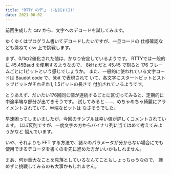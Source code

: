 ```yaml
---
title: "RTTY のデコードを試す(2)"
date: 2021-06-02
---
```


前回生成した csv から、文字へのデコードを試してみます。

ゆくゆくはプログラム書いてデコードしたいですが、一旦コードの
仕様確認なども兼ねて csv 上で挑戦します。

まず、0/1の2値化された値は、かなり安定しているようです。
RTTYでは一般的に 45.45Baud を使用するようなので、
8kHz だと 45.45 で割ると 176 フレームごとに1ビットという感じでしょうか。
また、一般的に使われている文字コードは Baudot code で、5bit で表現されて
いて、各文字にスタートビットとストップビットがそれぞれ1, 1.5ビットの長さで
付加されているようです。

とりあえず、だいたい176回同じ値が連続するごとに区切ってみると、定期的に
中途半端な部分が出てきそうです。
試してみると……、めちゃめちゃ綺麗にアライメントされていて、半端なビットは
なさそうでした。

早速困ってしまいましたが、今回のサンプルは幸い値が詳しくコメントされています。
ほぼ反則ですが、一度文字の方からバイナリ列に当てはめて考えてみようかなと
悩んでいます。

いや、それよりも FFT する方法で、諸々のパラメータが分からない場合にでも
使用できるデコーダを書くのを先に進めた方がいいかもしれません。

まあ、何か重大なことを見落としているなんてこともしょっちゅうなので、
諦めずに挑戦してみるのも大事かもしれません。
